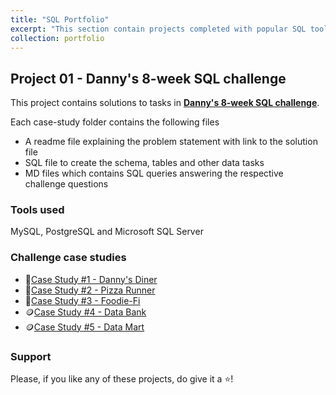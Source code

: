```yaml
---
title: "SQL Portfolio"
excerpt: "This section contain projects completed with popular SQL tools, such as MySQL, PostgreSQL and Microsoft SQL Server<br/><img src='/images/portfolio-01.jpeg'><br/>"
collection: portfolio
---
```


## Project 01 - Danny's 8-week SQL challenge
This project contains solutions to tasks in **[Danny's 8-week SQL challenge](https://8weeksqlchallenge.com)**.

Each case-study folder contains the following files
- A readme file explaining the problem statement with link to the solution file
- SQL file to create the schema, tables and other data tasks
- MD files which contains SQL queries answering the respective challenge questions

### Tools used 
MySQL, PostgreSQL and Microsoft SQL Server

### Challenge case studies
* 🍜[Case Study #1 - Danny's Diner](https://github.com/Akama-EO/sql-portfolio-projects/tree/main/Case%20Study%20%231%20-%20Danny's%20Diner)
* 🍕[Case Study #2 - Pizza Runner](https://github.com/Akama-EO/sql-portfolio-projects/tree/main/Case%20Study%20%232%20-%20Pizza%20Runner)
* 🥑[Case Study #3 - Foodie-Fi](https://github.com/Akama-EO/sql-portfolio-projects/tree/main/Case%20Study%20%233%20-%20Foodie-Fi)
* 🪙[Case Study #4 - Data Bank](https://github.com/Akama-EO/sql-portfolio-projects/tree/main/Case%20Study%20%234%20-%20Data%20Bank)
* 🪙[Case Study #5 - Data Mart](https://github.com/Akama-EO/sql-portfolio-projects/tree/main/Case%20Study%20%235%20-%20Data%20Mart)

### Support
Please, if you like any of these projects, do give it a ⭐️!

